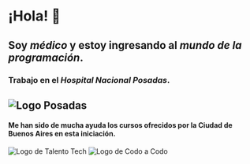 # ¡Hola! 👋
## Soy *médico* y estoy ingresando al ***mundo de la programación***.
### Trabajo en el ***Hospital Nacional Posadas***.
![Logo Posadas](https://upload.wikimedia.org/wikipedia/commons/thumb/3/31/Hospital_Posadas_%282019%29.jpg/330px-Hospital_Posadas_%282019%29.jpg)
---
#### Me han sido de mucha ayuda los cursos ofrecidos por la Ciudad de Buenos Aires en esta iniciación.
![Logo de Talento Tech](https://aulasvirtuales.bue.edu.ar/pluginfile.php/1/theme_academiaba/logo/1741644066/logo_header.jpg)
![Logo de Codo a Codo](https://user-images.githubusercontent.com/83146564/137408912-013f0d0c-37d1-4dc2-a1b5-77356c1003f3.png)




<!--
**IgnacioIgarza/IgnacioIgarza** is a ✨ _special_ ✨ repository because its `README.md` (this file) appears on your GitHub profile.

Here are some ideas to get you started:

- 🔭 I’m currently working on ...
- 🌱 I’m currently learning ...
- 👯 I’m looking to collaborate on ...
- 🤔 I’m looking for help with ...
- 💬 Ask me about ...
- 📫 How to reach me: ...
- 😄 Pronouns: ...
- ⚡ Fun fact: ...
-->
